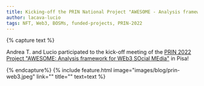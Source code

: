 ```yaml
---
title: Kicking-off the PRIN National Project "AWESOME - Analysis framework for WEb3 SOcial MEdia"
author: lacava-lucio
tags: NFT, Web3, BOSMs, funded-projects, PRIN-2022
---
```


{% capture text %}

Andrea T. and Lucio participated to the kick-off meeting of the [PRIN 2022 Project "AWESOME: Analysis framework for WEb3 SOcial MEdia"](./../../../projects/index.html) in Pisa! 

{% endcapture%}
{% include feature.html image="images/blog/prin-web3.jpeg" link="" title="" text=text %}
